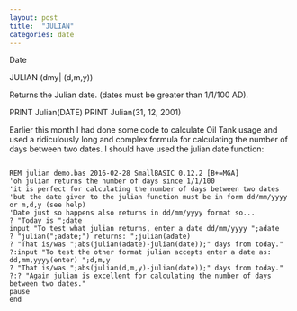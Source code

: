 ```yaml
---
layout: post
title:  "JULIAN"
categories: date
---
```

Date

JULIAN (dmy| (d,m,y))

Returns the Julian date. (dates must be greater than 1/1/100 AD).


PRINT Julian(DATE)
PRINT Julian(31, 12, 2001)

Earlier this month I had done some code to calculate Oil Tank usage and used a ridiculously long and complex formula for calculating the number of days between two dates. I should have used the julian date function:
```

REM julian demo.bas 2016-02-28 SmallBASIC 0.12.2 [B+=MGA]
'oh julian returns the number of days since 1/1/100
'it is perfect for calculating the number of days between two dates
'but the date given to the julian function must be in form dd/mm/yyyy or m,d,y (see help)
'Date just so happens also returns in dd/mm/yyyy format so...
? "Today is ";date
input "To test what julian returns, enter a date dd/mm/yyyy ";adate
? "julian(";adate;") returns: ";julian(adate)
? "That is/was ";abs(julian(adate)-julian(date));" days from today."
?:input "To test the other format julian accepts enter a date as: dd,mm,yyyy(enter) ";d,m,y
? "That is/was ";abs(julian(d,m,y)-julian(date));" days from today."
?:? "Again julian is excellent for calculating the number of days between two dates."
pause
end

```


